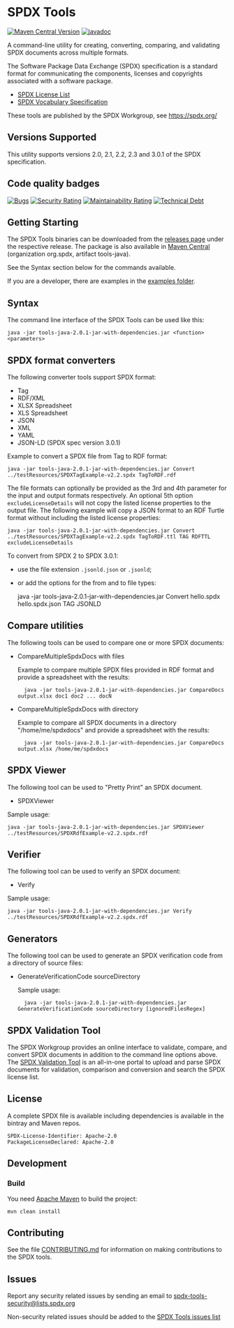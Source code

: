# SPDX Tools


[![Maven Central Version](https://img.shields.io/maven-central/v/org.spdx/tools-java)](https://central.sonatype.com/artifact/org.spdx/tools-java)
[![javadoc](https://javadoc.io/badge2/org.spdx/tools-java/javadoc.svg)](https://javadoc.io/doc/org.spdx/tools-java)

A command-line utility for creating, converting, comparing,
and validating SPDX documents across multiple formats.

The Software Package Data Exchange (SPDX) specification is a standard format for communicating the components, licenses and copyrights associated with a software package.

* [SPDX License List](https://spdx.org/licenses/)
* [SPDX Vocabulary Specification](https://spdx.org/specifications)

These tools are published by the SPDX Workgroup,
see <https://spdx.org/>

## Versions Supported

This utility supports versions 2.0, 2.1, 2.2, 2.3 and 3.0.1 of the SPDX specification.

## Code quality badges

[![Bugs](https://sonarcloud.io/api/project_badges/measure?project=tools-java&metric=bugs)](https://sonarcloud.io/dashboard?id=tools-java)
[![Security Rating](https://sonarcloud.io/api/project_badges/measure?project=tools-java&metric=security_rating)](https://sonarcloud.io/dashboard?id=tools-java)
[![Maintainability Rating](https://sonarcloud.io/api/project_badges/measure?project=tools-java&metric=sqale_rating)](https://sonarcloud.io/dashboard?id=tools-java)
[![Technical Debt](https://sonarcloud.io/api/project_badges/measure?project=tools-java&metric=sqale_index)](https://sonarcloud.io/dashboard?id=tools-java)

## Getting Starting

The SPDX Tools binaries can be downloaded from the [releases page](https://github.com/spdx/tools-java/releases) under the respective release.  The package is also available in [Maven Central](https://search.maven.org/artifact/org.spdx/tools-java) (organization org.spdx, artifact tools-java).

See the Syntax section below for the commands available.

If you are a developer, there are examples in the [examples folder](examples/org/spdx/examples).

## Syntax

The command line interface of the SPDX Tools can be used like this:

    java -jar tools-java-2.0.1-jar-with-dependencies.jar <function> <parameters>

## SPDX format converters

The following converter tools support SPDX format:

* Tag
* RDF/XML
* XLSX Spreadsheet
* XLS Spreadsheet
* JSON
* XML
* YAML
* JSON-LD (SPDX spec version 3.0.1)

Example to convert a SPDX file from Tag to RDF format:

    java -jar tools-java-2.0.1-jar-with-dependencies.jar Convert ../testResources/SPDXTagExample-v2.2.spdx TagToRDF.rdf

The file formats can optionally be provided as the 3rd and 4th parameter for the input and output formats respectively.  An optional 5th option `excludeLicenseDetails` will not copy the listed license properties to the output file.  The following example will copy a JSON format to an RDF Turtle format without including the listed license properties:

    java -jar tools-java-2.0.1-jar-with-dependencies.jar Convert ../testResources/SPDXTagExample-v2.2.spdx TagToRDF.ttl TAG RDFTTL excludeLicenseDetails

To convert from SPDX 2 to SPDX 3.0.1:

* use the file extension `.jsonld.json` or `.jsonld`;
* or add the options for the from and to file types:

    java -jar tools-java-2.0.1-jar-with-dependencies.jar Convert hello.spdx hello.spdx.json TAG JSONLD

## Compare utilities

The following tools can be used to compare one or more SPDX documents:

* CompareMultipleSpdxDocs with files

    Example to compare multiple SPDX files provided in RDF format and provide a spreadsheet with the results:

        java -jar tools-java-2.0.1-jar-with-dependencies.jar CompareDocs output.xlsx doc1 doc2 ... docN

* CompareMultipleSpdxDocs with directory

    Example to compare all SPDX documents in a directory "/home/me/spdxdocs" and provide a spreadsheet with the results:

        java -jar tools-java-2.0.1-jar-with-dependencies.jar CompareDocs output.xlsx /home/me/spdxdocs

## SPDX Viewer

The following tool can be used to "Pretty Print" an SPDX document.

* SPDXViewer

Sample usage:

    java -jar tools-java-2.0.1-jar-with-dependencies.jar SPDXViewer ../testResources/SPDXRdfExample-v2.2.spdx.rdf

## Verifier

The following tool can be used to verify an SPDX document:

* Verify

Sample usage:

    java -jar tools-java-2.0.1-jar-with-dependencies.jar Verify ../testResources/SPDXRdfExample-v2.2.spdx.rdf

## Generators

The following tool can be used to generate an SPDX verification code from a directory of source files:

* GenerateVerificationCode sourceDirectory

  Sample usage:

        java -jar tools-java-2.0.1-jar-with-dependencies.jar GenerateVerificationCode sourceDirectory [ignoredFilesRegex]

## SPDX Validation Tool

The SPDX Workgroup provides an online interface to validate, compare, and convert SPDX documents in addition to the command line options above. The [SPDX Validation Tool](https://tools.spdx.org/app/validate/) is an all-in-one portal to upload and parse SPDX documents for validation, comparison and conversion and search the SPDX license list.

## License

A complete SPDX file is available including dependencies is available in the bintray and Maven repos.

    SPDX-License-Identifier: Apache-2.0
    PackageLicenseDeclared: Apache-2.0

## Development

### Build

You need [Apache Maven](http://maven.apache.org/) to build the project:

    mvn clean install

## Contributing

See the file [CONTRIBUTING.md](./CONTRIBUTING.md) for information on
making contributions to the SPDX tools.

## Issues

Report any security related issues by sending an email to [spdx-tools-security@lists.spdx.org](mailto:spdx-tools-security@lists.spdx.org)

Non-security related issues should be added to the [SPDX Tools issues list](https://github.com/spdx/tools-java/issues)
